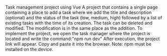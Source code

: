 Task management project using Vue A project that contains a single page containing a place to add a task where we add the title and description (optional) and the status of the task (low, medium, high) followed by a list of existing tasks with the time of its creation. The task can be deleted and modified. The modification is in the same place as the addition. To implement the project, we open the task manager where the project is located and write the command:"npm run dev"
After execution, the project link will appear. Copy and paste it into the browser.
Note: npm must be installed on the device.
